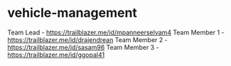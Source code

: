 # vehicle-management
Team Lead - https://trailblazer.me/id/mpanneerselvam4
Team Member 1 - https://trailblazer.me/id/drajendrean
Team Member 2 - https://trailblazer.me/id/sasam96
Team Member 3 - https://trailblazer.me/id/ggopal41

